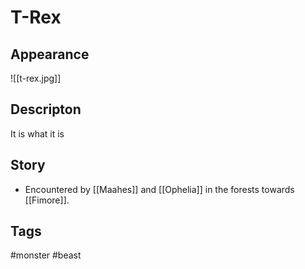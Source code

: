 # T-Rex
## Appearance
![[t-rex.jpg]]
## Descripton
It is what it is

## Story
- Encountered by [[Maahes]] and [[Ophelia]] in the forests towards [[Fimore]].
## Tags
#monster #beast